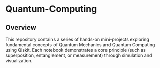 # Quantum-Computing

## Overview

This repository contains a series of hands-on mini-projects exploring fundamental concepts of Quantum Mechanics and Quantum Computing using Qiskit.
Each notebook demonstrates a core principle (such as superposition, entanglement, or measurement) through simulation and visualization.

